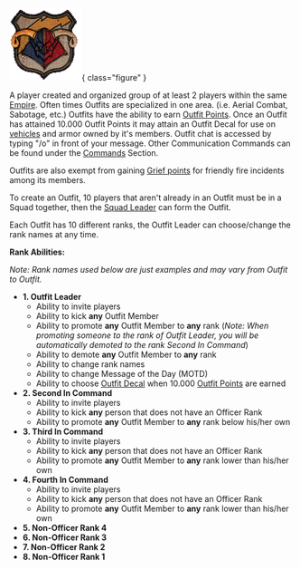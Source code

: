 ![](../images/OutfitDecal02.gif){ class="figure" }

A player created and organized group of at least 2 players within the same
[Empire](Empire.md). Often times Outfits are specialized in one area. (i.e.
Aerial Combat, Sabotage, etc.) Outfits have the ability to earn
[Outfit Points](Outfit_Points.md). Once an Outfit has attained 10.000 Outfit
Points it may attain an Outfit Decal for use on
[vehicles](../vehicles/index.md) and armor owned by it's members. Outfit chat
is accessed by typing "/o" in front of your message. Other Communication
Commands can be found under the [Commands](../chat/Chat_Commands.md)
Section.

Outfits are also exempt from gaining [Grief points](Grief_points.md) for
friendly fire incidents among its members.

To create an Outfit, 10 players that aren't already in an Outfit must be in a
Squad together, then the [Squad Leader](Squad_Leader.md) can form the Outfit.

Each Outfit has 10 different ranks, the Outfit Leader can choose/change the rank
names at any time.

**Rank Abilities:**

_Note: Rank names used below are just examples and may vary from Outfit to
Outfit._

- **1. Outfit Leader**
  - Ability to invite players
  - Ability to kick **any** Outfit Member
  - Ability to promote **any** Outfit Member to **any** rank (_Note: When
    promoting someone to the rank of Outfit Leader, you will be automatically
    demoted to the rank Second In Command_)
  - Ability to demote **any** Outfit Member to **any** rank
  - Ability to change rank names
  - Ability to change Message of the Day (MOTD)
  - Ability to choose [Outfit Decal](Outfit_Decal.md) when 10.000
    [Outfit Points](Outfit_Points.md) are earned
- **2. Second In Command**
  - Ability to invite players
  - Ability to kick **any** person that does not have an Officer Rank
  - Ability to promote **any** Outfit Member to **any** rank below his/her own
- **3. Third In Command**
  - Ability to invite players
  - Ability to kick **any** person that does not have an Officer Rank
  - Ability to promote **any** Outfit Member to **any** rank lower than his/her
    own
- **4. Fourth In Command**
  - Ability to invite players
  - Ability to kick **any** person that does not have an Officer Rank
  - Ability to promote **any** Outfit Member to **any** rank lower than his/her
    own
- **5. Non-Officer Rank 4**
- **6. Non-Officer Rank 3**
- **7. Non-Officer Rank 2**
- **8. Non-Officer Rank 1**
